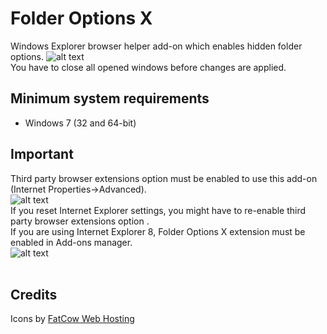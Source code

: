 # Folder Options X
Windows Explorer browser helper add-on which enables hidden folder options.
![alt text](https://github.com/T800G/FolderOptionsX/blob/master/foptmgr.png "Folder Options X Manager")<br/>
You have to close all opened windows before changes are applied.<br/>
## Minimum system requirements
  * Windows 7 (32 and 64-bit)

## Important
Third party browser extensions option must be enabled to use this add-on (Internet Properties->Advanced).<br/>
![alt text](https://github.com/T800G/FolderOptionsX/blob/master/IEoptions.png "Internet options")<br/>
If you reset Internet Explorer settings, you might have to re-enable third party browser extensions option .<br/>
If you are using Internet Explorer 8, Folder Options X extension must be enabled in Add-ons manager.<br/>
![alt text](https://github.com/T800G/FolderOptionsX/blob/master/IEaddons.png "Internet Explorer Add-ons manager")<br/>
<br/>
## Credits
Icons by <a title="Download free icons from FatCow Web Hosting" href="http://www.fatcow.com/free-icons" target="_blank">FatCow Web Hosting</a>

